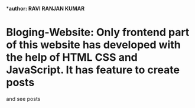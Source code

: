 *******author: RAVI RANJAN KUMAR******


# Bloging-Website: Only frontend part of this website has developed with the help of HTML CSS and JavaScript. It has feature to create posts
and see posts
